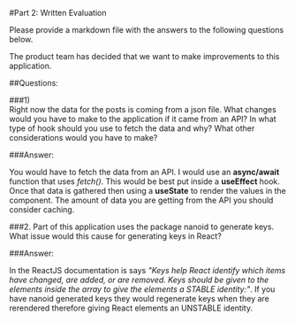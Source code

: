 #Part 2: Written Evaluation

Please provide a markdown file with the answers to the following questions below.

The product team has decided that we want to make improvements to this application.

##Questions:

 ###1)   
 Right now the data for the posts is coming from a json file. What changes would you have to make to the application if it came from an API? In what type of hook should you use to fetch the data and why? What other considerations would you have to make?

###Answer:

You would have to fetch the data from an API. I would use an **async/await** function that uses *fetch()*.  This would be best put inside a **useEffect** hook.   Once that data is gathered then using a **useState** to render the values in the component.  The amount of data you are getting from  the API you should consider caching.


###2.
    Part of this application uses the package nanoid to generate keys. What issue would this cause for generating keys in React?

###Answer:
 
 In the ReactJS documentation is says *"Keys help React identify which items have changed, are added, or are removed. Keys should be given to the elements inside the array to give the elements a STABLE identity:"*. If you have nanoid generated keys they would regenerate keys when they are rerendered therefore giving React elements an UNSTABLE identity.